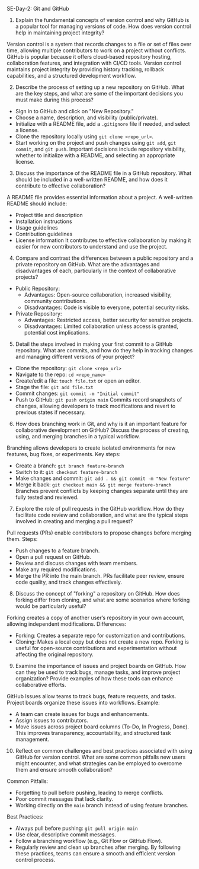  SE-Day-2: Git and GitHub

 1. Explain the fundamental concepts of version control and why GitHub is a popular tool for managing versions of code. How does version control help in maintaining project integrity?

Version control is a system that records changes to a file or set of files over time, allowing multiple contributors to work on a project without conflicts. GitHub is popular because it offers cloud-based repository hosting, collaboration features, and integration with CI/CD tools. Version control maintains project integrity by providing history tracking, rollback capabilities, and a structured development workflow.

 2. Describe the process of setting up a new repository on GitHub. What are the key steps, and what are some of the important decisions you must make during this process?

- Sign in to GitHub and click on "New Repository."
- Choose a name, description, and visibility (public/private).
- Initialize with a README file, add a `.gitignore` file if needed, and select a license.
- Clone the repository locally using `git clone <repo_url>`.
- Start working on the project and push changes using `git add`, `git commit`, and `git push`.
Important decisions include repository visibility, whether to initialize with a README, and selecting an appropriate license.

 3. Discuss the importance of the README file in a GitHub repository. What should be included in a well-written README, and how does it contribute to effective collaboration?

A README file provides essential information about a project. A well-written README should include:
- Project title and description
- Installation instructions
- Usage guidelines
- Contribution guidelines
- License information
It contributes to effective collaboration by making it easier for new contributors to understand and use the project.

 4. Compare and contrast the differences between a public repository and a private repository on GitHub. What are the advantages and disadvantages of each, particularly in the context of collaborative projects?

- Public Repository:
  - Advantages: Open-source collaboration, increased visibility, community contributions.
  - Disadvantages: Code is visible to everyone, potential security risks.
- Private Repository:
  - Advantages: Restricted access, better security for sensitive projects.
  - Disadvantages: Limited collaboration unless access is granted, potential cost implications.

 5. Detail the steps involved in making your first commit to a GitHub repository. What are commits, and how do they help in tracking changes and managing different versions of your project?

- Clone the repository: `git clone <repo_url>`
- Navigate to the repo: `cd <repo_name>`
- Create/edit a file: `touch file.txt` or open an editor.
- Stage the file: `git add file.txt`
- Commit changes: `git commit -m "Initial commit"`
- Push to GitHub: `git push origin main`
Commits record snapshots of changes, allowing developers to track modifications and revert to previous states if necessary.

 6. How does branching work in Git, and why is it an important feature for collaborative development on GitHub? Discuss the process of creating, using, and merging branches in a typical workflow.

Branching allows developers to create isolated environments for new features, bug fixes, or experiments. Key steps:
- Create a branch: `git branch feature-branch`
- Switch to it: `git checkout feature-branch`
- Make changes and commit: `git add . && git commit -m "New feature"`
- Merge it back: `git checkout main && git merge feature-branch`
Branches prevent conflicts by keeping changes separate until they are fully tested and reviewed.

 7. Explore the role of pull requests in the GitHub workflow. How do they facilitate code review and collaboration, and what are the typical steps involved in creating and merging a pull request?

Pull requests (PRs) enable contributors to propose changes before merging them. Steps:
- Push changes to a feature branch.
- Open a pull request on GitHub.
- Review and discuss changes with team members.
- Make any required modifications.
- Merge the PR into the main branch.
PRs facilitate peer review, ensure code quality, and track changes effectively.

 8. Discuss the concept of "forking" a repository on GitHub. How does forking differ from cloning, and what are some scenarios where forking would be particularly useful?

Forking creates a copy of another user’s repository in your own account, allowing independent modifications. Differences:
- Forking: Creates a separate repo for customization and contributions.
- Cloning: Makes a local copy but does not create a new repo.
Forking is useful for open-source contributions and experimentation without affecting the original repository.

 9. Examine the importance of issues and project boards on GitHub. How can they be used to track bugs, manage tasks, and improve project organization? Provide examples of how these tools can enhance collaborative efforts.

GitHub Issues allow teams to track bugs, feature requests, and tasks. Project boards organize these issues into workflows. Example:
- A team can create issues for bugs and enhancements.
- Assign issues to contributors.
- Move issues across project board columns (To-Do, In Progress, Done).
This improves transparency, accountability, and structured task management.

 10. Reflect on common challenges and best practices associated with using GitHub for version control. What are some common pitfalls new users might encounter, and what strategies can be employed to overcome them and ensure smooth collaboration?

Common Pitfalls:
- Forgetting to pull before pushing, leading to merge conflicts.
- Poor commit messages that lack clarity.
- Working directly on the `main` branch instead of using feature branches.

Best Practices:
- Always pull before pushing: `git pull origin main`
- Use clear, descriptive commit messages.
- Follow a branching workflow (e.g., Git Flow or GitHub Flow).
- Regularly review and clean up branches after merging.
By following these practices, teams can ensure a smooth and efficient version control process.
